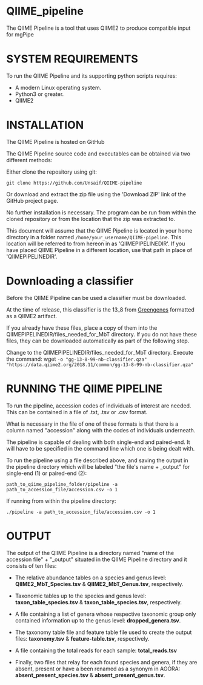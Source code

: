 # QIIME_pipeline
The QIIME Pipeline is a tool that uses QIIME2 to produce compatible input for mgPipe

# SYSTEM REQUIREMENTS
To run the QIIME Pipeline and its supporting python scripts requires:

* A modern Linux operating system.
* Python3 or greater.
* QIIME2 
    
# INSTALLATION

The QIIME Pipeline is hosted on GitHub

The QIIME Pipeline source code and executables can be obtained via two different methods:

Either clone the repository using git:

`git clone https://github.com/Unsaif/QIIME-pipeline`

Or download and extract the zip file using the 'Download ZIP' link of the GitHub project page.

No further installation is necessary. The program can be run from within the cloned repository or from the location that the zip was extracted to.

This document will assume that the QIIME Pipeline is located in your home directory in a folder named `/home/your_username/QIIME-pipeline`. This location will be referred to from hereon in as 'QIIMEPIPELINEDIR'.
If you have placed QIIME Pipeline in a different location, use that path in place of 'QIIMEPIPELINEDIR'.

# Downloading a classifier

Before the QIIME Pipeline can be used a classifier must be downloaded. 

At the time of release, this classifier is the 13_8 from [Greengenes](http://greengenes.secondgenome.com/) formatted as a QIIME2 artifact.

If you already have these files, place a copy of them into the QIIMEPIPELINEDIR/files_needed_for_MbT directory.
If you do not have these files, they can be downloaded automatically as part of the following step.

Change to the QIIMEPIPELINEDIR/files_needed_for_MbT directory.
Execute the command:
wget
`-o "gg-13-8-99-nb-classifier.qza"
"https://data.qiime2.org/2018.11/common/gg-13-8-99-nb-classifier.qza"`

# RUNNING THE QIIME PIPELINE

To run the pipeline, accession codes of individuals of interest are needed. This can be contained in a file of .txt, .tsv or .csv format.

What is necessary in the file of one of these formats is that there is a column named "accession" along with the codes of individuals underneath. 

The pipeline is capable of dealing with both single-end and paired-end. It will have to be specified in the command line which one is being dealt with. 

To run the pipeline using a file described above, and saving the output in the pipeline directory which will be labeled "the file's name + _output" for single-end (1) or paired-end (2):

`path_to_qiime_pipeline_folder/pipeline -a path_to_accession_file/accession.csv -o 1`

If running from within the pipeline directory:

`./pipeline -a path_to_accession_file/accession.csv -o 1`

# OUTPUT

The output of the QIIME Pipeline is a directory named "name of the accession file" + "_output" situated in the QIIME Pipeline directory and it consists of ten files:

* The relative abundance tables on a species and genus level: **QIIME2_MbT_Species.tsv** & **QIIME2_MbT_Genus.tsv**, respectively.
    
* Taxonomic tables up to the species and genus level: **taxon_table_species.tsv** & **taxon_table_species.tsv**, respectively.
    
* A file containing a list of genera whose respective taxonomic group only contained information up to the genus level: **dropped_genera.tsv**.
    
* The taxonomy table file and feature table file used to create the output files: **taxonomy.tsv** & **feature-table.tsv**, respectively.

* A file containing the total reads for each sample: **total_reads.tsv**
    
* Finally, two files that relay for each found species and genera, if they are absent, present or have a been renamed as a synonym in AGORA: **absent_present_species.tsv** & **absent_present_genus.tsv**.
